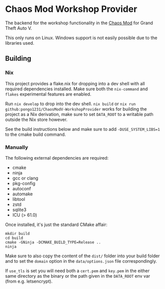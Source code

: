 # Chaos Mod Workshop Provider

The backend for the workshop functionality in the [Chaos Mod](https://github.com/gta-chaos-mod/ChaosModV) for Grand Theft Auto V.

This only runs on Linux. Windows support is not easily possible due to the libraries used.

## Building

### Nix
This project provides a flake.nix for dropping into a dev shell with all required dependencies installed. Make sure both the `nix-command` and `flakes` experimental features are enabled.

Run `nix develop` to drop into the dev shell.
`nix build` or `nix run github:pongo1231/ChaosModV-WorkshopProvider` works for building the project as a Nix derivation, make sure to set `DATA_ROOT` to a writable path outside the Nix store however.

See the build instructions below and make sure to add `-DUSE_SYSTEM_LIBS=1` to the cmake build command.

### Manually
The following external dependencies are required:

- cmake
- ninja
- gcc or clang
- pkg-config
- autoconf
- automake
- libtool
- zstd
- sqlite3
- ICU (> 61.0)

Once installed, it's just the standard CMake affair:

```
mkdir build
cd build
cmake -GNinja -DCMAKE_BUILD_TYPE=Release ..
ninja
```

Make sure to also copy the content of the `dist/` folder into your build folder and to set the `domain` option in the `data/options.json` file correspondingly.

If `use_tls` is set you will need both a `cert.pem` and `key.pem` in the either same directory as the binary or the path given in the `DATA_ROOT` env var (from e.g. letsencrypt).